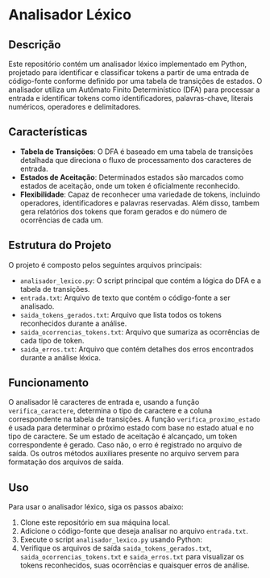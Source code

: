 # Analisador Léxico

## Descrição
Este repositório contém um analisador léxico implementado em Python, projetado para identificar e classificar tokens a partir de uma entrada de código-fonte conforme definido por uma tabela de transições de estados. O analisador utiliza um Autômato Finito Determinístico (DFA) para processar a entrada e identificar tokens como identificadores, palavras-chave, literais numéricos, operadores e delimitadores.

## Características
- **Tabela de Transições**: O DFA é baseado em uma tabela de transições detalhada que direciona o fluxo de processamento dos caracteres de entrada.
- **Estados de Aceitação**: Determinados estados são marcados como estados de aceitação, onde um token é oficialmente reconhecido.
- **Flexibilidade**: Capaz de reconhecer uma variedade de tokens, incluindo operadores, identificadores e palavras reservadas. Além disso, tambem gera relatórios dos tokens que foram gerados e do número de ocorrências de cada um.

## Estrutura do Projeto
O projeto é composto pelos seguintes arquivos principais:
- `analisador_lexico.py`: O script principal que contém a lógica do DFA e a tabela de transições.
- `entrada.txt`: Arquivo de texto que contém o código-fonte a ser analisado.
- `saida_tokens_gerados.txt`: Arquivo que lista todos os tokens reconhecidos durante a análise.
- `saida_ocorrencias_tokens.txt`: Arquivo que sumariza as ocorrências de cada tipo de token.
- `saida_erros.txt`: Arquivo que contém detalhes dos erros encontrados durante a análise léxica.

## Funcionamento
O analisador lê caracteres de entrada e, usando a função `verifica_caractere`, determina o tipo de caractere e a coluna correspondente na tabela de transições. A função `verifica_proximo_estado` é usada para determinar o próximo estado com base no estado atual e no tipo de caractere. Se um estado de aceitação é alcançado, um token correspondente é gerado. Caso não, o erro é registrado no arquivo de saída. Os outros métodos auxiliares presente no arquivo servem para formatação dos arquivos de saída.

## Uso
Para usar o analisador léxico, siga os passos abaixo:
1. Clone este repositório em sua máquina local.
2. Adicione o código-fonte que deseja analisar no arquivo `entrada.txt`.
3. Execute o script `analisador_lexico.py` usando Python:
4. Verifique os arquivos de saída `saida_tokens_gerados.txt`, `saida_ocorrencias_tokens.txt` e `saida_erros.txt` para visualizar os tokens reconhecidos, suas ocorrências e quaisquer erros de análise.
